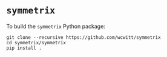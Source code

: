 # `symmetrix`

To build the `symmetrix` Python package:

```
git clone --recursive https://github.com/wcwitt/symmetrix
cd symmetrix/symmetrix
pip install .
```
